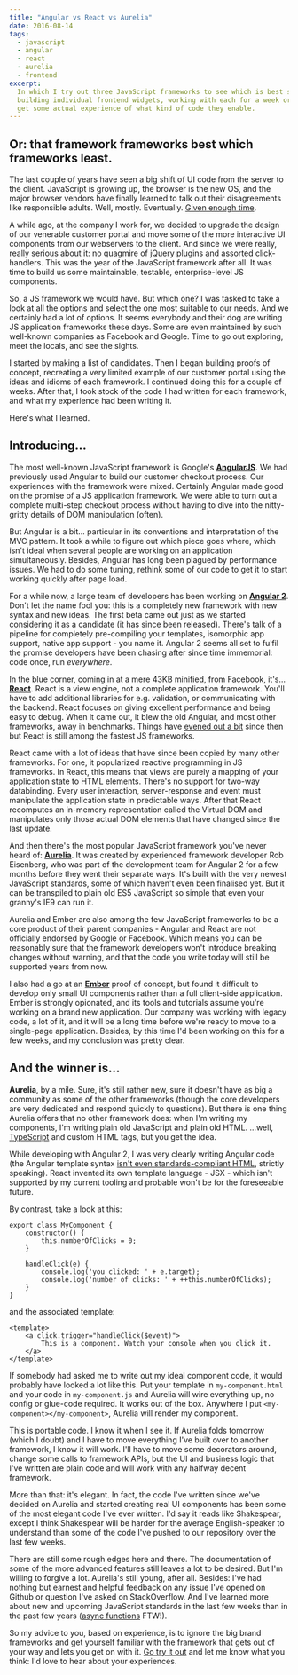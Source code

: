 ```yaml
---
title: "Angular vs React vs Aurelia"
date: 2016-08-14
tags:
  - javascript
  - angular
  - react
  - aurelia
  - frontend
excerpt:
  In which I try out three JavaScript frameworks to see which is best suited for
  building individual frontend widgets, working with each for a week or two to
  get some actual experience of what kind of code they enable.
---
```


## Or: that framework frameworks best which frameworks least.

The last couple of years have seen a big shift of UI code from the server to
the client. JavaScript is growing up, the browser is the new OS, and the major
browser vendors have finally learned to talk out their disagreements like
responsible adults. Well, mostly. Eventually.
[Given enough time](http://www.2ality.com/2015/08/web-component-status.html).

A while ago, at the company I work for, we decided to upgrade the design of
our venerable customer portal and move some of the more interactive UI
components from our webservers to the client. And since we were really, really
serious about it: no quagmire of jQuery plugins and assorted click-handlers.
This was the year of the JavaScript framework after all. It was time to build us
some maintainable, testable, enterprise-level JS components.

So, a JS framework we would have. But which one? I was tasked to take a look at
all the options and select the one most suitable to our needs. And we certainly
had a lot of options. It seems everybody and their dog are writing
JS application frameworks these days. Some are even maintained by such well-known
companies as Facebook and Google. Time to go out exploring, meet the locals, and
see the sights.

I started by making a list of candidates. Then I began building proofs of
concept, recreating a very limited example of our customer portal using the
ideas and idioms of each framework. I continued doing this for a couple of weeks.
After that, I took stock of the code I had written for each framework, and
what my experience had been writing it.

Here's what I learned.

## Introducing...

The most well-known JavaScript framework is Google's **[AngularJS](https://angularjs.org/)**.
We had previously used  Angular to build our customer checkout process.
Our experiences with the framework were mixed. Certainly Angular made good on the
promise of a JS application framework. We were able to turn out a complete
multi-step checkout process without having to dive into the nitty-gritty details
of DOM manipulation (often).

But Angular is a bit... particular in its conventions and interpretation of the
MVC pattern. It took a while to figure out which piece goes where, which isn't
ideal when several people are working on an application simultaneously. Besides,
Angular has long been plagued by performance issues. We had to do some tuning,
rethink some of our code to get it to start working quickly after page load.

For a while now, a large team of developers has been working on **[Angular 2](https://angular.io)**.
Don't let the name fool you: this is a completely new framework with new syntax
and new ideas. The first beta came out just as we started considering it as a
candidate (it has since been released). There's talk of a pipeline for completely
pre-compiling your templates, isomorphic app support, native app support - you
name it. Angular 2 seems all set to fulfil the promise developers have been
chasing after since time immemorial: code once, run *everywhere*.

In the blue corner, coming in at a mere 43KB minified, from Facebook, it's...
**[React](https://facebook.github.io/react/)**.
React is a view engine, not a complete application framework. You'll have
to add additional libraries for e.g. validation, or communicating with the backend.
React focuses on giving excellent performance and being easy to debug.
When it came out, it blew the old Angular, and most other frameworks, away
in benchmarks. Things have
[evened out a bit](https://auth0.com/blog/2016/01/11/updated-and-improved-more-benchmarks-virtual-dom-vs-angular-12-vs-mithril-js-vs-the-rest/)
since then but React is still among the fastest JS frameworks.

React came with a lot of ideas that have since been copied by many
other frameworks. For one, it popularized reactive programming in JS frameworks.
In React, this means that views are purely a mapping of your application state
to HTML elements. There's no support for two-way databinding. Every user interaction,
server-response and event must manipulate the application state in predictable
ways. After that React recomputes an in-memory representation
called the Virtual DOM and manipulates only those actual DOM elements that have
changed since the last update.

And then there's the most popular JavaScript framework you've never heard of:
**[Aurelia](http://aurelia.io/)**. It was created by experienced framework developer
Rob Eisenberg, who was part of the development team for Angular 2 for a few
months before they went their separate ways. It's built with the very newest
JavaScript standards, some of which haven't even been finalised yet. But it
can be transpiled to plain old ES5 JavaScript so simple that even your granny's
IE9 can run it.

Aurelia and Ember are also among the few JavaScript frameworks to be a core
product of their parent companies - Angular and React are not officially endorsed
by Google or Facebook. Which means you can be reasonably sure that the framework
developers won't introduce breaking changes without warning, and that the code you
write today will still be supported years from now.

I also had a go at an **[Ember](https://emberjs.com/)** proof of concept, but found it difficult to develop only small UI components
rather than a full client-side application. Ember is strongly opionated, and its
tools and tutorials assume you're working on a brand new application.
Our company was working with legacy code, a lot of it, and it will be a long time
before we're ready to move to a single-page application. Besides, by this time
I'd been working on this for a few weeks, and my conclusion was pretty clear.

## And the winner is...

**Aurelia**, by a mile. Sure, it's still rather new, sure it doesn't have as big a
community as some of the other frameworks (though the core developers are very
dedicated and respond quickly to questions). But there is one thing Aurelia
offers that no other framework does: when I'm writing my components,
I'm writing plain old JavaScript and plain old HTML. ...well,
[TypeScript](http://www.typescriptlang.org/) and custom HTML tags, but you get
the idea.

While developing with Angular 2, I was very clearly writing Angular code (the Angular template syntax
[isn't even standards-compliant HTML](http://eisenbergeffect.bluespire.com/on-angular-2-and-html/), strictly speaking).
React invented its own template language - JSX - which isn't supported by my current tooling and probable
won't be for the foreseeable future.

By contrast, take a look at this:

	export class MyComponent {
		constructor() {
			this.numberOfClicks = 0;
		}

		handleClick(e) {
			console.log('you clicked: ' + e.target);
			console.log('number of clicks: ' + ++this.numberOfClicks);
		}
	}

and the associated template:

	<template>
		<a click.trigger="handleClick($event)">
			This is a component. Watch your console when you click it.
		</a>
	</template>

If somebody had asked me to write out my ideal component code, it would probably
have looked a lot like this. Put your template in `my-component.html` and your
code in `my-component.js` and Aurelia will wire everything up, no config or glue-code required.
It works out of the box. Anywhere I put `<my-component></my-component>`, Aurelia will render my component.

This is portable code. I know it when I see it. If Aurelia folds tomorrow (which I doubt)
and I have to move everything I've built over to another framework, I know it will work.
I'll have to move some decorators around, change some calls to framework APIs,
but the UI and business logic that I've written are plain code and will work with any halfway decent framework.

More than that: it's elegant. In fact, the code I've written since we've decided on Aurelia
and started creating real UI components has been some of the most elegant code I've ever written.
I'd say it reads like Shakespear, except I think Shakespear will be harder for the average English-speaker
to understand than some of the code I've pushed to our repository over the last few weeks.

There are still some rough edges here and there. The documentation of some of the more advanced features still leaves a lot
to be desired. But I'm willing to forgive a lot. Aurelia's still young, after all. Besides:
I've had nothing but earnest and helpful feedback on any issue I've opened on Github
or question I've asked on StackOverflow. And I've learned more about new and upcoming JavaScript standards
in the last few weeks than in the past few years ([async functions](https://jakearchibald.com/2014/es7-async-functions/) FTW!).

So my advice to you, based on experience, is to ignore the big brand frameworks
and get yourself familiar with the framework that gets out of your way and lets you get on with it.
[Go try it out](http://aurelia.io/docs.html#/aurelia/framework/latest/doc/article/getting-started)
and let me know what you think: I'd love to hear about your experiences.

